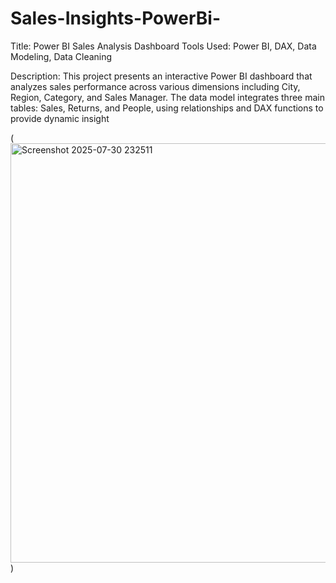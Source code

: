 # Sales-Insights-PowerBi-

Title: Power BI Sales Analysis Dashboard
Tools Used: Power BI, DAX, Data Modeling, Data Cleaning

Description:
This project presents an interactive Power BI dashboard that analyzes sales performance across various dimensions including City, Region, Category, and Sales Manager. The data model integrates three main tables: Sales, Returns, and People, using relationships and DAX functions to provide dynamic insight

(<img width="918" height="671" alt="Screenshot 2025-07-30 232511" src="https://github.com/user-attachments/assets/45f6c06f-8a20-4075-a0ed-d3a031462768" />)


